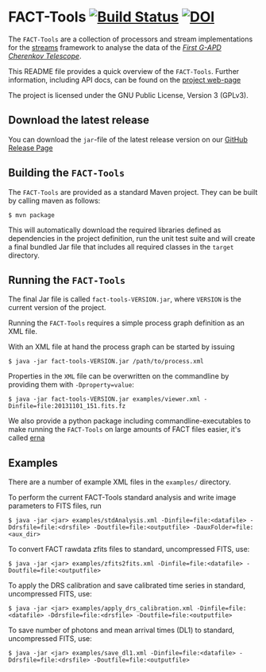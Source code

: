 # FACT-Tools [![Build Status](https://travis-ci.org/fact-project/fact-tools.svg?branch=master)](https://travis-ci.org/fact-project/fact-tools) [![DOI](https://zenodo.org/badge/DOI/10.5281/zenodo.1200066.svg)](https://doi.org/10.5281/zenodo.1200066)

The `FACT-Tools` are a collection of processors and stream implementations
for the [streams](http://www.jwall.org/streams/) framework to analyse the data of the [*First G-APD Cherenkov Telescope*](https://fact-project.org).

This README file provides a quick overview of the `FACT-Tools`.
Further information, including API docs, can be found on the [project web-page](http://sfb876.tu-dortmund.de/FACT)

The project is licensed under the GNU Public License, Version 3 (GPLv3).


## Download the latest release

You can download the `jar`-file of the latest release version on our 
[GitHub Release Page](https://github.com/fact-project/fact-tools/releases)


## Building the `FACT-Tools`


The `FACT-Tools` are provided as a standard Maven project.
They can be built by calling maven as follows:

```
$ mvn package
```

This will automatically download the required libraries defined as dependencies in the project definition, run the unit test suite and will create a final bundled Jar file that includes all required classes in the `target` directory.


## Running the `FACT-Tools`

The final Jar file is called `fact-tools-VERSION.jar`,
 where `VERSION` is the current version of the project.

Running the `FACT-Tools` requires a simple process graph definition as an XML file.

With an XML file at hand the process graph can be started by issuing

```
$ java -jar fact-tools-VERSION.jar /path/to/process.xml
```

Properties in the `XML` file can be overwritten on the commandline by providing them with `-Dproperty=value`:

```
$ java -jar fact-tools-VERSION.jar examples/viewer.xml -Dinfile=file:20131101_151.fits.fz
```

We also provide a python package including commandline-executables to make running the `FACT-Tools` on
large amounts of FACT files easier, it's called [erna](https://github.com/fact-project/erna)

## Examples

There are a number of example XML files in the `examples/` directory.


To perform the current FACT-Tools standard analysis and write image parameters to FITS files, run 

```
$ java -jar <jar> examples/stdAnalysis.xml -Dinfile=file:<datafile> -Ddrsfile=file:<drsfile> -Doutfile=file:<outputfile> -DauxFolder=file:<aux_dir>
```

To convert FACT rawdata zfits files to standard, uncompressed FITS, use:
```
$ java -jar <jar> examples/zfits2fits.xml -Dinfile=file:<datafile> -Doutfile=file:<outputfile>
```

To apply the DRS calibration and save calibrated time series in standard, uncompressed FITS, use:
```
$ java -jar <jar> examples/apply_drs_calibration.xml -Dinfile=file:<datafile> -Ddrsfile=file:<drsfile> -Doutfile=file:<outputfile>
```

To save number of photons and mean arrival times (DL1) to standard, uncompressed FITS, use:
```
$ java -jar <jar> examples/save_dl1.xml -Dinfile=file:<datafile> -Ddrsfile=file:<drsfile> -Doutfile=file:<outputfile>
```
